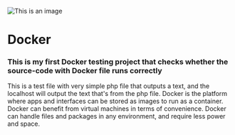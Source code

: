 ![This is an image](https://ml.globenewswire.com/Resource/Download/c83c4886-b215-4cf0-a973-64b8f65e7003)
# Docker
### This is my first Docker testing project that checks whether the source-code with Docker file runs correctly
This is a test file with very simple php file that outputs a text, and the localhost will output the text that's from the php file.
Docker is the platform where apps and interfaces can be stored as images to run as a container. 
Docker can benefit from virtual machines in terms of convenience. 
Docker can handle files and packages in any environment, and require less power and space. 
